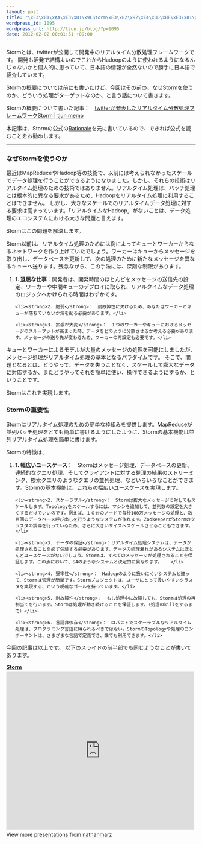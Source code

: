 ```yaml
--- 
layout: post
title: "\xE3\x81\xAA\xE3\x81\x9CStorm\xE3\x82\x92\xE4\xBD\xBF\xE3\x81\x86\xE3\x81\x8B"
wordpress_id: 1095
wordpress_url: http://tjun.jp/blog/?p=1095
date: 2012-02-02 00:01:51 +09:00
---
```

Stormとは、twitterが公開して開発中のリアルタイム分散処理フレームワークです。
開発も活発で結構よいのでこれからHadoopのように使われるようになるんじゃないかと個人的に思っていて、日本語の情報が全然ないので勝手に日本語で紹介しています。

Stormの概要については前にも書いたけど、今回はその前の、なぜStormを使うのか、どういう処理がターゲットなのか、と言う話について書きます。

Stormの概要について書いた記事：　<a href="http://tjun.jp/blog/2011/10/storm_intro/">twitterが発表したリアルタイム分散処理フレームワークStorm | tjun memo</a>



本記事は、Stormの公式の<a href="https://github.com/nathanmarz/storm/wiki/Rationale">Rationale</a>を元に書いているので、できれば公式を読むことをお勧めします。

<hr />

<h3>なぜStormを使うのか</h3>
最近はMapReduceやHadoop等の技術で、以前には考えられなかったスケールでデータ処理を行うことができるようになりました。しかし、それらの技術はリアルタイム処理のための技術ではありません。リアルタイム処理は、バッチ処理とは根本的に異なる要求があるため、Hadoopをリアルタイム処理に利用することはできません。
しかし、大きなスケールでのリアルタイムデータ処理に対する要求は高まっています。「リアルタイムなHadoop」がないことは、データ処理のエコシステムにおける大きな問題と言えます。

Stormはこの問題を解決します。

Storm以前は、リアルタイム処理のためには例によってキューとワーカーからなるネットワークを作り上げていたでしょう。ワーカーはキューからメッセージを取り出し、データベースを更新して、次の処理のために新たなメッセージを異なるキューへ送ります。残念ながら、この手法には、深刻な制限があります。

<ol>
	<li><strong>1. 退屈な仕事</strong>：開発者は、開発時間のほとんどをメッセージの送信先の設定、ワーカーや中間キューのデプロイに取られ、リアルタイムなデータ処理のロジックへかけられる時間はわずかです。</li>

	<li><strong>2. 脆弱</strong>：　耐故障性に欠けるため、あなたはワーカーとキューが落ちていないか気を配る必要があります。</li>

	<li><strong>3. 拡張が大変</strong>：　１つのワーカーやキューにおけるメッセージのスループットが高まった時、データをどのように分散させるか考える必要があります。メッセージの送り先が変わるため、ワーカーの再設定も必要です。</li>
</ol>

キューとワーカーによるモデルが大量のメッセージの処理を可能にしましたが、メッセージ処理がリアルタイム処理の基本となるパラダイムです。
そこで、問題となるとは、どうやって、データを失うことなく、スケールして膨大なデータに対応するか、またどうやってそれを簡単に使い、操作できるようにするか、ということです。

Stormはこれを実現します。


<h3>Stormの重要性</h3>

Stormはリアルタイム処理のための簡単な枠組みを提供します。MapReduceが並列バッチ処理をとても簡単に書けるようにしたように、Stormの基本機能は並列リアルタイム処理を簡単に書けます。

Stormの特徴は、
<ol>
	<li><strong>1. 幅広いユースケース</strong>：　Stormはメッセージ処理、データベースの更新、連続的なクエリ処理、そしてクライアントに対する処理の結果のストリーミング、検索クエリのようなクエリの並列処理、などいろいろなことができます。Stormの基本機能は、これらの幅広いユースケースを実現します。</li>

	<li><strong>2. スケーラブル</strong>：　Stormは膨大なメッセージに対してもスケールします。Topologyをスケールするには、マシンを追加して、並列数の設定を大きくするだけでいいのです。例えば、１０台のノードで毎秒100万メッセージの処理と、数百回のデータベース呼び出しを行うようなシステムが作れます。ZookeeperがStormのクラスタの調停を行っているため、さらに大きいサイズへスケールさせることもできます。</li>

	<li><strong>3. データの保証</strong>：リアルタイム処理システムは、データが処理されることを必ず保証する必要があります。データの処理漏れがあるシステムはほとんどユースケースがないでしょう。Stormは、すべてのメッセージが処理されることを保証します。この点において、S4のようなシステムと決定的に異なります。	</li>

	<li><strong>4. 堅牢性</strong>：　Hadoopのように扱いにくいシステムと違って、Stormは管理が簡単です。Stormプロジェクトは、ユーザにとって扱いやすいクラスタを実現する、という明確なゴールを持っています。</li>

	<li><strong>5. 耐故障性</strong>：　もし処理中に故障しても、Stormは処理の再割当てを行います。Stormは処理が動き続けることを保証します。（処理のkillをするまで）</li>

	<li><strong>6. 言語非依存</strong>：　ロバストでスケーラブルなリアルタイム処理は、プログラミング言語に縛られるべきではない。StormのTopologyや処理のコンポーネントは、さまざまな言語で定義でき、誰でも利用できます。</li>
</ol>

今回の記事は以上です。
以下のスライドの前半部でも同じようなことが書いてあります。

<div style="width:500px" id="__ss_11164672"> <strong style="display:block;margin:12px 0 4px"><a href="http://www.slideshare.net/nathanmarz/storm-11164672" title="Storm" target="_blank">Storm</a></strong> <iframe src="http://www.slideshare.net/slideshow/embed_code/11164672" width="500" height="418" frameborder="0" marginwidth="0" marginheight="0" scrolling="no"></iframe> <div style="padding:5px 0 12px"> View more <a href="http://www.slideshare.net/" target="_blank">presentations</a> from <a href="http://www.slideshare.net/nathanmarz" target="_blank">nathanmarz</a> </div> </div>

